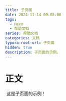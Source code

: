 ```yaml
---
title: 子页面
date: 2024-11-14 09:08:00
tags:
  - Hexo
  - 帮助文档
series: 帮助文档
categories: 文档
typora-root-url: 子页面
hidden: true
description: 子页面的示例。
---
```


# 正文

​	这是子页面的示例！
